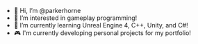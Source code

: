 - 👋 Hi, I’m @parkerhorne
- 👀 I’m interested in gameplay programming!
- 🌱 I’m currently learning Unreal Engine 4, C++, Unity, and C#!
- :video_game: I'm currently developing personal projects for my portfolio!

<!---
parkerhorne/parkerhorne is a ✨ special ✨ repository because its `README.md` (this file) appears on your GitHub profile.
You can click the Preview link to take a look at your changes.
--->
